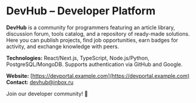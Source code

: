 # DevHub – Developer Platform  

**DevHub** is a community for programmers featuring an article library, discussion forum, tools catalog, and a repository of ready-made solutions. Here you can publish projects, find job opportunities, earn badges for activity, and exchange knowledge with peers.  

**Technologies:** React/Next.js, TypeScript, Node.js/Python, PostgreSQL/MongoDB. Supports authentication via GitHub and Google.  

**Website:** [https://devportal.example.com](https://devportal.example.com)  
**Contact:** devhub@inbox.ru

Join our developer community! 🚀
